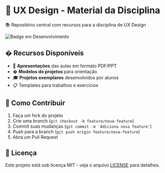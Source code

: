 # 🚀 UX Design - Material da Disciplina

📚 Repositório central com recursos para a disciplina de UX Design

![Badge em Desenvolvimento](https://img.shields.io/badge/Status-Em%20Desenvolvimento-yellow)

## � Recursos Disponíveis

- 📂 **Apresentações** das aulas em formato PDF/PPT
- � **Modelos de projetos** para orientação
- 🎓 **Projetos exemplares** desenvolvidos por alunos
- 📋 Templates para trabalhos e exercícios

## 🧩 Como Contribuir

1. Faça um fork do projeto
2. Crie uma branch (`git checkout -b feature/nova-feature`)
3. Commit suas mudanças (`git commit -m 'Adiciona nova feature'`)
4. Push para a branch (`git push origin feature/nova-feature`)
5. Abra um Pull Request

## 📝 Licença

Este projeto está sob licença MIT - veja o arquivo [LICENSE](./LICENSE) para detalhes.
